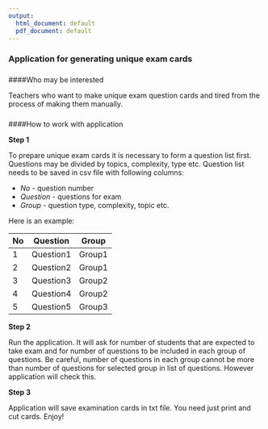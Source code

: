 ```yaml
---
output:
  html_document: default
  pdf_document: default
---
```

### Application for generating unique exam cards
###

####Who may be interested

Teachers who want to make unique exam question cards and tired from the process of making them manually.

###

####How to work with application

__Step 1__

To prepare unique exam cards it is necessary to form a question list first. Questions may be divided by topics, complexity, type etc. Question list needs to be saved in csv file with following columns: 

* _No_ - question number
* _Question_ - questions for exam
* _Group_ - question type, complexity, topic etc.

Here is an example:

No | Question  |  Group
---|-----------|--------
1  | Question1 |  Group1
2  | Question2 |  Group1
3  | Question3 |  Group2
4  | Question4 |  Group2
5  | Question5 |  Group3

__Step 2__

Run the application. It will ask for number of students that are expected to take exam and for number of questions to be included in each group of questions. Be careful, number of questions in each group cannot be more than number of questions for selected group in list of questions. However application will check this.

__Step 3__

Application will save examination cards in txt file. You need just print and cut cards.
Enjoy!


